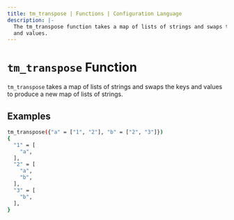 ```yaml
---
title: tm_transpose | Functions | Configuration Language
description: |-
  The tm_transpose function takes a map of lists of strings and swaps the keys
  and values.
---
```


# `tm_transpose` Function

`tm_transpose` takes a map of lists of strings and swaps the keys and values
to produce a new map of lists of strings.

## Examples

```sh
tm_transpose({"a" = ["1", "2"], "b" = ["2", "3"]})
{
  "1" = [
    "a",
  ],
  "2" = [
    "a",
    "b",
  ],
  "3" = [
    "b",
  ],
}
```
